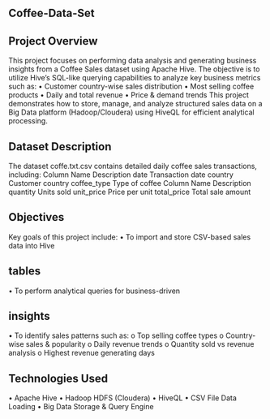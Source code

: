 ## Coffee-Data-Set
## Project Overview 
This project focuses on performing data analysis and 
generating business insights from a Coffee Sales dataset using 
Apache Hive. 
The objective is to utilize Hive’s SQL-like querying capabilities 
to analyze key business metrics such as: 
• Customer country-wise sales distribution 
• Most selling coffee products 
• Daily and total revenue 
• Price & demand trends 
This project demonstrates how to store, manage, and analyze 
structured sales data on a Big Data platform 
(Hadoop/Cloudera) using HiveQL for efficient analytical 
processing. 
 
## Dataset Description 
The dataset coffe.txt.csv contains detailed daily coffee sales 
transactions, including: 
Column Name Description 
date Transaction date 
country Customer country 
coffee_type Type of coffee 
Column Name Description 
quantity Units sold 
unit_price Price per unit 
total_price Total sale amount 
 
## Objectives 
Key goals of this project include: 
• To import and store CSV-based sales data into Hive 
## tables 
• To perform analytical queries for business-driven 
## insights 
• To identify sales patterns such as: 
o Top selling coffee types 
o Country-wise sales & popularity 
o Daily revenue trends 
o Quantity sold vs revenue analysis 
o Highest revenue generating days 
 
## Technologies Used 
• Apache Hive 
• Hadoop HDFS (Cloudera) 
• HiveQL 
• CSV File Data Loading 
• Big Data Storage & Query Engine
